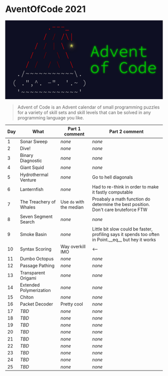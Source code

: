 # AventOfCode 2021

![img.png](img.png)

> Advent of Code is an Advent calendar of small programming puzzles for a variety of skill sets and skill levels that can be solved in any programming language you like.

| Day | What | Part 1 comment | Part 2 comment |
|-----|----------------|----------------|----------------|
| 1   | Sonar Sweep | *none* | *none* |
| 2   | Dive! | *none* | *none* |
| 3   | Binary Diagnostic | *none* | *none* |
| 4   | Giant Squid | *none* | *none* |
| 5   | Hydrothermal Venture | *none* | Go to hell diagonals |
| 6   | Lanternfish  | *none* | Had to re-think in order to make it fastly computable |
| 7   | The Treachery of Whales  | Use `do` with the median | Proabaly a math function do determine the best position. Don't care bruteforce FTW |
| 8   | Seven Segment Search  | *none* | *none* |
| 9   | Smoke Basin  | *none* | Little bit slow could be faster, profiling says it spends too often in Point.\_\_eq\_\_ but hey it works |
| 10  | Syntax Scoring | Way overkill IMO | <--
| 11  | Dumbo Octopus  | *none* | *none* |
| 12  | Passage Pathing  | *none* | *none* |
| 13  | Transparent Origami  | *none* | *none* |
| 14  | Extended Polymerization | *none* | *none* |
| 15  | Chiton  | *none* | *none* |
| 16  | Packet Decoder | Pretty cool | *none* |
| 17  | *TBD*  | *none* | *none* |
| 18  | *TBD*  | *none* | *none* |
| 19  | *TBD*  | *none* | *none* |
| 20  | *TBD*  | *none* | *none* |
| 21  | *TBD*  | *none* | *none* |
| 22  | *TBD*  | *none* | *none* |
| 23  | *TBD*  | *none* | *none* |
| 24  | *TBD*  | *none* | *none* |
| 25  | *TBD*  | *none* | *none* |